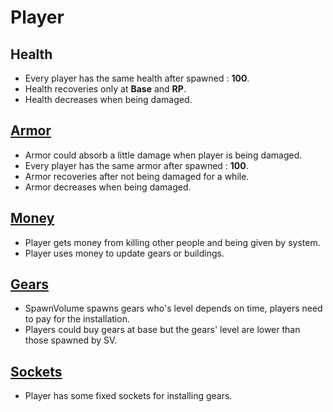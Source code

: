 # Player
## Health
- Every player has the same health after spawned : **100**.
- Health recoveries only at **Base** and **RP**.
- Health decreases when being damaged.

## [Armor](https://github.com/Trevor802/Tac/blob/master/GameDesignDocument/Player/Armor.md)
- Armor could absorb a little damage when player is being damaged.
- Every player has the same armor after spawned : **100**.
- Armor recoveries after not being damaged for a while.
- Armor decreases when being damaged.

## [Money](https://github.com/Trevor802/Tac/blob/master/GameDesignDocument/Player/Money.md)
- Player gets money from killing other people and being given by system.
- Player uses money to update gears or buildings.

## [Gears](https://github.com/Trevor802/Tac/blob/master/GameDesignDocument/Player/Gears.md)
- SpawnVolume spawns gears who's level depends on time, players need to pay for the installation.
- Players could buy gears at base but the gears' level are lower than those spawned by SV.

## [Sockets](https://github.com/Trevor802/Tac/blob/master/GameDesignDocument/Player/Sockets.md)
- Player has some fixed sockets for installing gears.
